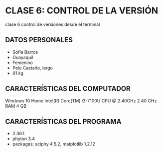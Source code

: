 # CLASE 6: CONTROL DE LA VERSIÓN
clase 6 control de versiones desde el terminal

## DATOS PERSONALES
- Sofía Barros
- Guayaquil
- Femenino 
- Pelo Castaño, largo
- 61 kg

## CARACTERÍSTICAS DEL COMPUTADOR
Windows 10 Home
Intel(R) Core(TM) i3-7100U CPU @ 2.40GHz 2.40 GHz
RAM 4 GB

## CARACTERÍSTICAS DEL PROGRAMA 
- 2.36.1
- phyton 3.4
- packages: sciphy 4.5.2, matplotlib 1.2.12
